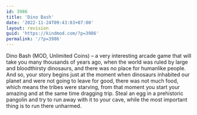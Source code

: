 ```yaml
---
id: 3986
title: 'Dino Bash'
date: '2022-11-24T09:43:03+07:00'
layout: revision
guid: 'https://kindmod.com/?p=3986'
permalink: '/?p=3986'
---
```


Dino Bash (MOD, Unlimited Coins) – a very interesting arcade game that will take you many thousands of years ago, when the world was ruled by large and bloodthirsty dinosaurs, and there was no place for humanlike people. And so, your story begins just at the moment when dinosaurs inhabited our planet and were not going to leave for good, there was not much food, which means the tribes were starving, from that moment you start your amazing and at the same time dragging trip. Steal an egg in a prehistoric pangolin and try to run away with it to your cave, while the most important thing is to run there unharmed.